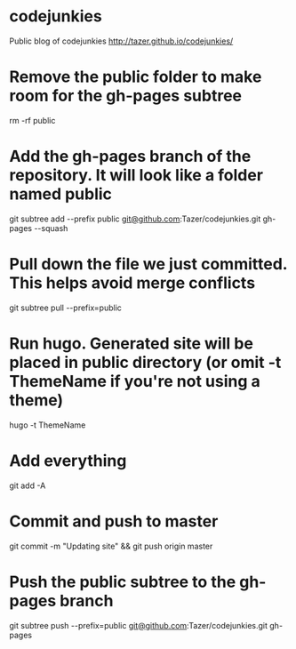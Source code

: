 codejunkies
===========

Public blog of codejunkies
http://tazer.github.io/codejunkies/


# Remove the public folder to make room for the gh-pages subtree
rm -rf public

# Add the gh-pages branch of the repository. It will look like a folder named public
git subtree add --prefix public git@github.com:Tazer/codejunkies.git gh-pages --squash

# Pull down the file we just committed. This helps avoid merge conflicts
git subtree pull --prefix=public

# Run hugo. Generated site will be placed in public directory (or omit -t ThemeName if you're not using a theme)
hugo -t ThemeName


# Add everything
git add -A

# Commit and push to master
git commit -m "Updating site" && git push origin master

# Push the public subtree to the gh-pages branch
git subtree push --prefix=public git@github.com:Tazer/codejunkies.git gh-pages
